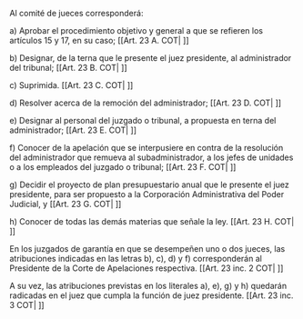 Al comité de jueces corresponderá:

a) Aprobar el procedimiento objetivo y general a que se refieren los artículos 15 y 17, en su caso; [[Art. 23 A. COT| ]]

b) Designar, de la terna que le presente el juez presidente, al administrador del tribunal; [[Art. 23 B. COT| ]]

c) Suprimida. [[Art. 23 C. COT| ]]

d) Resolver acerca de la remoción del administrador; [[Art. 23 D. COT| ]]

e) Designar al personal del juzgado o tribunal, a propuesta en terna del administrador; [[Art. 23 E. COT| ]]

f) Conocer de la apelación que se interpusiere en contra de la resolución del administrador que remueva al subadministrador, a los jefes de unidades o a los empleados del juzgado o tribunal; [[Art. 23 F. COT| ]]

g) Decidir el proyecto de plan presupuestario anual que le presente el juez presidente, para ser propuesto a la Corporación Administrativa del Poder Judicial, y [[Art. 23 G. COT| ]]

h) Conocer de todas las demás materias que señale la ley. [[Art. 23 H. COT| ]]

En los juzgados de garantía en que se desempeñen uno o dos jueces, las atribuciones indicadas en las letras b), c), d) y f) corresponderán al Presidente de la Corte de Apelaciones respectiva. [[Art. 23 inc. 2 COT| ]]

A su vez, las atribuciones previstas en los literales a), e), g) y h) quedarán radicadas en el juez que cumpla la función de juez presidente. [[Art. 23 inc. 3 COT| ]]